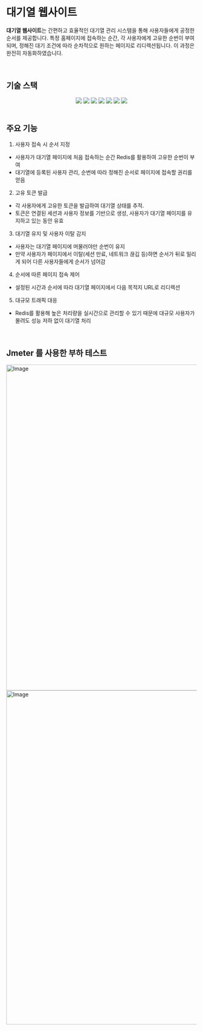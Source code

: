 # 대기열 웹사이트

**대기열 웹사이트**는 간편하고 효율적인 대기열 관리 시스템을 통해 사용자들에게 공정한 순서를 제공합니다. 특정 홈페이지에 접속하는 순간, 각 사용자에게 고유한 순번이 부여되며, 정해진 대기 조건에 따라 순차적으로 원하는 페이지로 리디렉션됩니다. 이 과정은 완전히 자동화하였습니다.

<br>

## 기술 스택
<div align=center>
  <img src="https://img.shields.io/badge/java-007396?style=for-the-badge&logo=java&logoColor=white"> 
  <img src="https://img.shields.io/badge/html5-E34F26?style=for-the-badge&logo=html5&logoColor=white"> 
  <img src="https://img.shields.io/badge/css-1572B6?style=for-the-badge&logo=css3&logoColor=white"> 
  <img src="https://img.shields.io/badge/javascript-F7DF1E?style=for-the-badge&logo=javascript&logoColor=black">
  <img src="https://img.shields.io/badge/spring-6DB33F?style=for-the-badge&logo=spring&logoColor=white"> 
  <img src="https://img.shields.io/badge/redis-BC382D?style=for-the-badge&logo=redis&logoColor=white"> 
  <img src="https://img.shields.io/badge/apache jmeter-D22128?style=for-the-badge&logo=apache jmeter&logoColor=white"> 
</div>


<br>

## 주요 기능
1. 사용자 접속 시 순서 지정
- 사용자가 대기열 페이지에 처음 접속하는 순간 Redis를 활용하여 고유한 순번이 부여
- 대기열에 등록된 사용자 관리, 순번에 따라 정해진 순서로 페이지에 접속할 권리를 얻음
2. 고유 토큰 발급
- 각 사용자에게 고유한 토큰을 발급하여 대기열 상태를 추적.
- 토큰은 연결된 세션과 사용자 정보를 기반으로 생성, 사용자가 대기열 페이지를 유지하고 있는 동안 유효
3. 대기열 유지 및 사용자 이탈 감지
- 사용자는 대기열 페이지에 머물러야만 순번이 유지
- 만약 사용자가 페이지에서 이탈(세션 만료, 네트워크 끊김 등)하면 순서가 뒤로 밀리게 되어 다른 사용자들에게 순서가 넘어감
4. 순서에 따른 페이지 접속 제어
- 설정된 시간과 순서에 따라 대기열 페이지에서 다음 목적지 URL로 리디렉션
5. 대규모 트래픽 대응
- Redis를 활용해 높은 처리량을 실시간으로 관리할 수 있기 때문에 대규모 사용자가 몰려도 성능 저하 없이 대기열 처리
<br>

## Jmeter 를 사용한 부하 테스트
<img width="861" alt="Image" src="https://github.com/user-attachments/assets/f728c56a-4c00-4284-adfd-07f2f17f928b" />
<img width="883" alt="Image" src="https://github.com/user-attachments/assets/bdd5fbcf-3596-4036-b528-4d55d589505e" />
